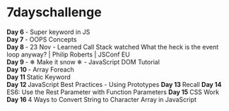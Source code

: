 # 7dayschallenge
<b>Day 6 </b> - Super keyword in JS <br/>
<b>Day 7 </b> - OOPS Concepts <br/>
<b>Day 8 </b> - 23 Nov - Learned Call Stack watched What the heck is the event loop anyway? | Philip Roberts | JSConf EU <br/>
<b>Day 9 </b> -  ❄ Make it snow ❄ - JavaScript DOM Tutorial <br/>
<b>Day 10 </b> - Array Foreach <br/>
<b>Day 11 </b> Static Keyword <br/>
<b> Day 12 </b> JavaScript Best Practices - Using Prototypes
<b> Day 13 </b> Recall
<b> Day 14 </b> ES6: Use the Rest Parameter with Function Parameters
<b> Day 15 </b> CSS Work
<b> Day 16 </b> 4 Ways to Convert String to Character Array in JavaScript







